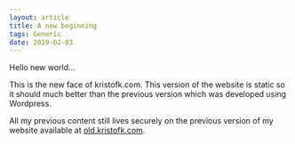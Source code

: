 ```yaml
---
layout: article
title: A new beginning
tags: Generic
date: 2019-02-03
---
```


Hello new world...

This is the new face of kristofk.com. This version of the website is static so it should much better than the previous version which was developed using Wordpress.

All my previous content still lives securely on the previous version of my website available at [old.kristofk.com](https://old.kristofk.com).

